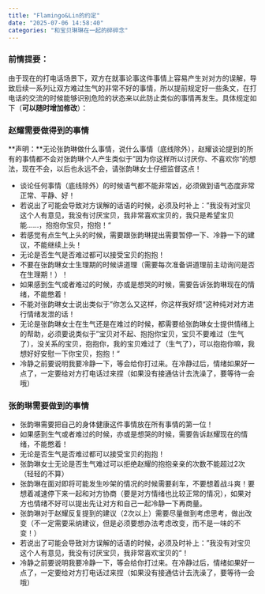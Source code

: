 ```yaml
---
title: "Flamingo&Lin的约定"
date: "2025-07-06 14:58:40"
categories: "和宝贝琳琳在一起的碎碎念"
---
```


### 前情提要：

由于现在的打电话场景下，双方在就事论事这件事情上容易产生对对方的误解，导致后续一系列让双方难过生气的非常不好的事情，所以提前规定好一些条文，在打电话的交流的时候能够识别危险的状态来以此防止类似的事情再发生。具体规定如下（**可以随时增加修改**）：

### 赵耀需要做得到的事情

**声明：**无论张韵琳做什么事情，说什么事情（底线除外），赵耀谈论提到的所有的事情都不会对张韵琳个人产生类似于”因为你这样所以讨厌你、不喜欢你“的想法，现在不会，以后也永远不会，请张韵琳女士仔细监督这点！

- 谈论任何事情（底线除外）的时候语气都不能非常凶，必须做到语气态度非常正常、平静、好！
- 若说出了可能会导致对方误解的话语的时候，必须及时补上：”我没有对宝贝这个人有意见，我没有讨厌宝贝，我非常喜欢宝贝的，我只是希望宝贝能......，抱抱你宝贝，抱抱！“
- 若感觉有点生气上头的时候，需要跟张韵琳提出需要暂停一下、冷静一下的建议，不能继续上头！
- 无论是否生气是否难过都可以接受宝贝的抱抱！
- 不要在张韵琳女士生理期的时候讲道理（需要每次准备讲道理前主动询问是否在生理期！）！
- 如果感到生气或者难过的时候，亦或是想哭的时候，需要告诉张韵琳现在的情绪，不能憋着！
- 不能对张韵琳女士说出类似于”你怎么又这样，你这样我好烦“这种纯对对方进行情绪发泄的话！
- 无论是张韵琳女士在生气还是在难过的时候，都需要给张韵琳女士提供情绪上的帮助，必须要说类似于”宝贝对不起、抱抱你宝贝，宝贝不要难过（生气了），没关系的宝贝，抱抱你，我的宝贝难过了（生气了），可以抱抱你嘛，我想好好安慰一下你宝贝，抱抱！“
- 冷静之前要说明我要冷静一下，等会给你打过来。在冷静过后，情绪如果好一点了，一定要给对方打电话过来捏（如果没有接通估计去洗澡了，要等待一会哦）

### 张韵琳需要做到的事情

- 张韵琳需要把自己的身体健康这件事情放在所有事情的第一位！
- 如果感到生气或者难过的时候，亦或是想哭的时候，需要告诉赵耀现在的情绪，不能憋着！
- 无论是否生气是否难过都可以接受宝贝的抱抱！
- 张韵琳女士无论是否生气难过可以拒绝赵耀的抱抱亲亲的次数不能超过2次（轻轻的不算）
- 张韵琳在面对即将可能发生吵架的情况的时候需要刹车，不要想着战斗爽！要想着减速停下来一起和对方协商（要是对方情绪也比较正常的情况），如果对方也情绪不好可以提出先让对方和自己一起冷静一下再商量。
- 张韵琳对于赵耀反复提到的建议（2次以上）需要尽量做到考虑思考，做出改变（不一定需要采纳建议，但是必须要想办法考虑改变，而不是一味的不变！）
- 若说出了可能会导致对方误解的话语的时候，必须及时补上：”我没有对宝贝这个人有意见，我没有讨厌宝贝，我非常喜欢宝贝的“！
- 冷静之前要说明我要冷静一下，等会给你打过来。在冷静过后，情绪如果好一点了，一定要给对方打电话过来捏（如果没有接通估计去洗澡了，要等待一会哦）

